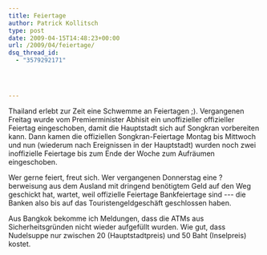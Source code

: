 ```yaml
---
title: Feiertage
author: Patrick Kollitsch
type: post
date: 2009-04-15T14:48:23+00:00
url: /2009/04/feiertage/
dsq_thread_id:
  - "3579292171"




---
```

Thailand erlebt zur Zeit eine Schwemme an Feiertagen ;). Vergangenen Freitag wurde vom Premierminister Abhisit ein unoffizieller offizieller Feiertag eingeschoben, damit die Hauptstadt sich auf Songkran vorbereiten kann. Dann kamen die offiziellen Songkran-Feiertage Montag bis Mittwoch und nun (wiederum nach Ereignissen in der Hauptstadt) wurden noch zwei inoffizielle Feiertage bis zum Ende der Woche zum Aufräumen eingeschoben.

Wer gerne feiert, freut sich. Wer vergangenen Donnerstag eine ?berweisung aus dem Ausland mit dringend benötigtem Geld auf den Weg geschickt hat, wartet, weil offizielle Feiertage Bankfeiertage sind --- die Banken also bis auf das Touristengeldgeschäft geschlossen haben.

Aus Bangkok bekomme ich Meldungen, dass die <span class="caps">ATM</span>s aus Sicherheitsgründen nicht wieder aufgefüllt wurden. Wie gut, dass Nudelsuppe nur zwischen 20 (Hauptstadtpreis) und 50 Baht (Inselpreis) kostet.